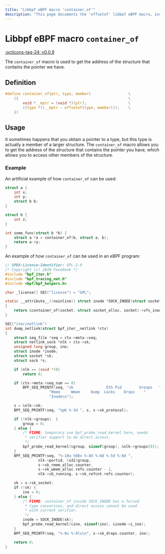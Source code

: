 ```yaml
---
title: "Libbpf eBPF macro 'container_of'"
description: "This page documents the 'offsetof' libbpf eBPF macro, including its definition, usage, and examples."
---
```

# Libbpf eBPF macro `container_of`

[:octicons-tag-24: v0.0.9](https://github.com/libbpf/libbpf/releases/tag/v0.0.9)

The `container_of` macro is used to get the address of the structure that contains the pointer we have.

## Definition

```c
#define container_of(ptr, type, member)                 \
    ({                                                  \
        void *__mptr = (void *)(ptr);                   \
        ((type *)(__mptr - offsetof(type, member)));    \
    })
```

## Usage

It sometimes happens that you obtain a pointer to a type, but this type is actually a member of a larger structure. The `container_of` macro allows you to get the address of the structure that contains the pointer you have, which allows you to access other members of the structure.

### Example

An artificial example of how `container_of` can be used:
```c hl_lines="12"
struct a {
    int x;
    int y;
    struct b b;
}

struct b {
    int z;
}

int some_func(struct b *b) {
    struct a *a = container_of(b, struct a, b);
    return a->y;
}
```

An example of how `container_of` can be used in an eBPF program:
```c hl_lines="11"
// SPDX-License-Identifier: GPL-2.0
/* Copyright (c) 2020 Facebook */
#include "bpf_iter.h"
#include "bpf_tracing_net.h"
#include <bpf/bpf_helpers.h>

char _license[] SEC("license") = "GPL";

static __attribute__((noinline)) struct inode *SOCK_INODE(struct socket *socket)
{
	return &container_of(socket, struct socket_alloc, socket)->vfs_inode;
}

SEC("iter/netlink")
int dump_netlink(struct bpf_iter__netlink *ctx)
{
	struct seq_file *seq = ctx->meta->seq;
	struct netlink_sock *nlk = ctx->sk;
	unsigned long group, ino;
	struct inode *inode;
	struct socket *sk;
	struct sock *s;

	if (nlk == (void *)0)
		return 0;

	if (ctx->meta->seq_num == 0)
		BPF_SEQ_PRINTF(seq, "sk               Eth Pid        Groups   "
				    "Rmem     Wmem     Dump  Locks    Drops    "
				    "Inode\n");

	s = &nlk->sk;
	BPF_SEQ_PRINTF(seq, "%pK %-3d ", s, s->sk_protocol);

	if (!nlk->groups)  {
		group = 0;
	} else {
		/* FIXME: temporary use bpf_probe_read_kernel here, needs
		 * verifier support to do direct access.
		 */
		bpf_probe_read_kernel(&group, sizeof(group), &nlk->groups[0]);
	}
	BPF_SEQ_PRINTF(seq, "%-10u %08x %-8d %-8d %-5d %-8d ",
		       nlk->portid, (u32)group,
		       s->sk_rmem_alloc.counter,
		       s->sk_wmem_alloc.refs.counter - 1,
		       nlk->cb_running, s->sk_refcnt.refs.counter);

	sk = s->sk_socket;
	if (!sk) {
		ino = 0;
	} else {
		/* FIXME: container_of inside SOCK_INODE has a forced
		 * type conversion, and direct access cannot be used
		 * with current verifier.
		 */
		inode = SOCK_INODE(sk);
		bpf_probe_read_kernel(&ino, sizeof(ino), &inode->i_ino);
	}
	BPF_SEQ_PRINTF(seq, "%-8u %-8lu\n", s->sk_drops.counter, ino);

	return 0;
}
```
